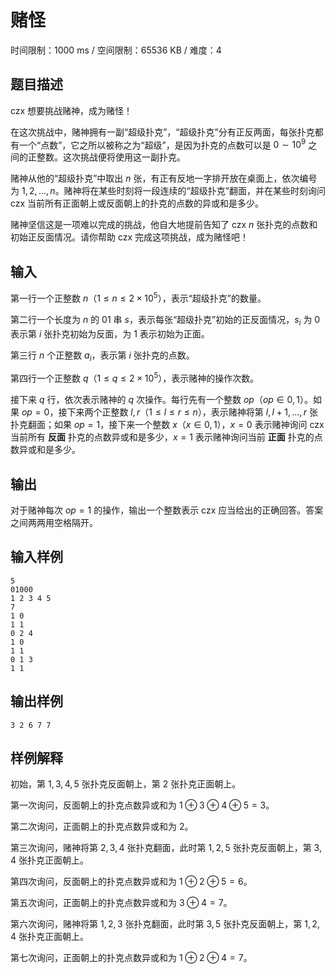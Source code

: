 # 赌怪

时间限制：1000 ms / 空间限制：65536 KB / 难度：4

## 题目描述

czx 想要挑战赌神，成为赌怪！

在这次挑战中，赌神拥有一副“超级扑克”，“超级扑克”分有正反两面，每张扑克都有一个“点数”，它之所以被称之为“超级”，是因为扑克的点数可以是 $0 \sim 10^9$ 之间的正整数。这次挑战便将使用这一副扑克。

赌神从他的“超级扑克”中取出 $n$ 张，有正有反地一字排开放在桌面上，依次编号为 $1,2,...,n$。赌神将在某些时刻将一段连续的“超级扑克”翻面，并在某些时刻询问 czx 当前所有正面朝上或反面朝上的扑克的点数的异或和是多少。

赌神坚信这是一项难以完成的挑战，他自大地提前告知了 czx $n$ 张扑克的点数和初始正反面情况。请你帮助 czx 完成这项挑战，成为赌怪吧！

## 输入

第一行一个正整数 $n$（$1 \leq n \leq 2\times10^5$），表示“超级扑克”的数量。

第二行一个长度为 $n$ 的 01 串 $s$，表示每张“超级扑克”初始的正反面情况，$s_i$ 为 $0$ 表示第 $i$ 张扑克初始为反面，为 $1$ 表示初始为正面。

第三行 $n$ 个正整数 $a_i$，表示第 $i$ 张扑克的点数。

第四行一个正整数 $q$（$1 \leq q \leq 2\times 10^5$），表示赌神的操作次数。

接下来 $q$ 行，依次表示赌神的 $q$ 次操作。每行先有一个整数 $op$（$op \in {0,1}$）。如果 $op=0$，接下来两个正整数 $l,r$（$1 \leq l \leq r \leq n$），表示赌神将第 $l,l+1,...,r$ 张扑克翻面；如果 $op=1$，接下来一个整数 $x$（$x \in {0,1}$），$x=0$ 表示赌神询问 czx 当前所有 **反面** 扑克的点数异或和是多少，$x=1$ 表示赌神询问当前 **正面** 扑克的点数异或和是多少。

## 输出

对于赌神每次 $op=1$ 的操作，输出一个整数表示 czx 应当给出的正确回答。答案之间两两用空格隔开。

## 输入样例

    5
    01000
    1 2 3 4 5
    7
    1 0
    1 1
    0 2 4
    1 0
    1 1
    0 1 3
    1 1

## 输出样例

    3 2 6 7 7

## 样例解释

初始，第 $1,3,4,5$ 张扑克反面朝上，第 $2$ 张扑克正面朝上。

第一次询问，反面朝上的扑克点数异或和为 $1\oplus3\oplus4\oplus5=3$。

第二次询问，正面朝上的扑克点数异或和为 $2$。

第三次询问，赌神将第 $2,3,4$ 张扑克翻面，此时第 $1,2,5$ 张扑克反面朝上，第 $3,4$ 张扑克正面朝上。

第四次询问，反面朝上的扑克点数异或和为 $1\oplus2\oplus5=6$。

第五次询问，正面朝上的扑克点数异或和为 $3\oplus4=7$。

第六次询问，赌神将第 $1,2,3$ 张扑克翻面，此时第 $3,5$ 张扑克反面朝上，第 $1,2,4$ 张扑克正面朝上。

第七次询问，正面朝上的扑克点数异或和为 $1\oplus2\oplus4=7$。
